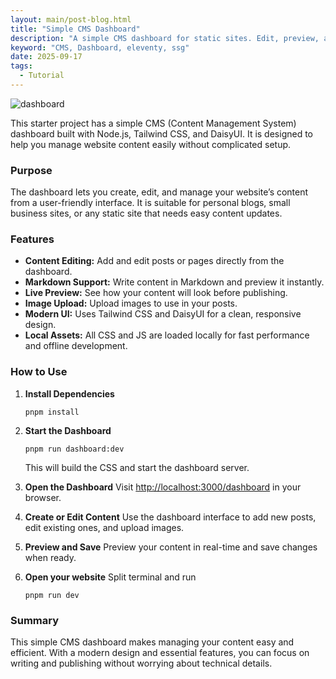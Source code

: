 ```yaml
---
layout: main/post-blog.html
title: "Simple CMS Dashboard"
description: "A simple CMS dashboard for static sites. Edit, preview, and manage content easily with a modern UI powered by Tailwind CSS and DaisyUI."
keyword: "CMS, Dashboard, eleventy, ssg"
date: 2025-09-17
tags:
  - Tutorial
---
```


![dashboard](/asset/blog/dashboard.png)

This starter project has a simple CMS (Content Management System) dashboard built with Node.js, Tailwind CSS, and DaisyUI. It is designed to help you manage website content easily without complicated setup.

### Purpose

The dashboard lets you create, edit, and manage your website’s content from a user-friendly interface. It is suitable for personal blogs, small business sites, or any static site that needs easy content updates.

### Features

- **Content Editing:** Add and edit posts or pages directly from the dashboard.
- **Markdown Support:** Write content in Markdown and preview it instantly.
- **Live Preview:** See how your content will look before publishing.
- **Image Upload:** Upload images to use in your posts.
- **Modern UI:** Uses Tailwind CSS and DaisyUI for a clean, responsive design.
- **Local Assets:** All CSS and JS are loaded locally for fast performance and offline development.

### How to Use

1. **Install Dependencies**
   ```
   pnpm install
   ```

2. **Start the Dashboard**
   ```
   pnpm run dashboard:dev
   ```
   This will build the CSS and start the dashboard server.

3. **Open the Dashboard**
   Visit [http://localhost:3000/dashboard](http://localhost:3000/dashboard) in your browser.

4. **Create or Edit Content**
   Use the dashboard interface to add new posts, edit existing ones, and upload images.

5. **Preview and Save**
   Preview your content in real-time and save changes when ready.
6. **Open your website** Split terminal and run
   ```
   pnpm run dev
   ```

### Summary

This simple CMS dashboard makes managing your content easy and efficient. With a modern design and essential features, you can focus on writing and publishing without worrying about technical details.
